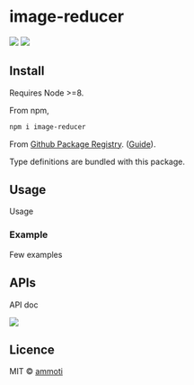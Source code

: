 # image-reducer



![](https://github.com/ammoti/np/workflows/Build/badge.svg) [![](https://img.shields.io/badge/TypeScript-Ready-blue.svg)](https://www.typescriptlang.org/)


## Install

Requires Node >=8.

From npm,

```sh
npm i image-reducer
```

From [Github Package Registry](https://github.com/ammoti/image-reduceer/packages). ([Guide](https://help.github.com/en/github/managing-packages-with-github-packages/configuring-npm-for-use-with-github-packages)).

Type definitions are bundled with this package.

## Usage

Usage

### Example

Few examples

## APIs

API doc

[![](https://img.shields.io/badge/built%20with-ts--np%203-lightgrey?style=flat-square)](https://github.com/vajahath/generator-ts-np)

## Licence

MIT &copy; [ammoti](https://twitter.com/@usamevahap)
